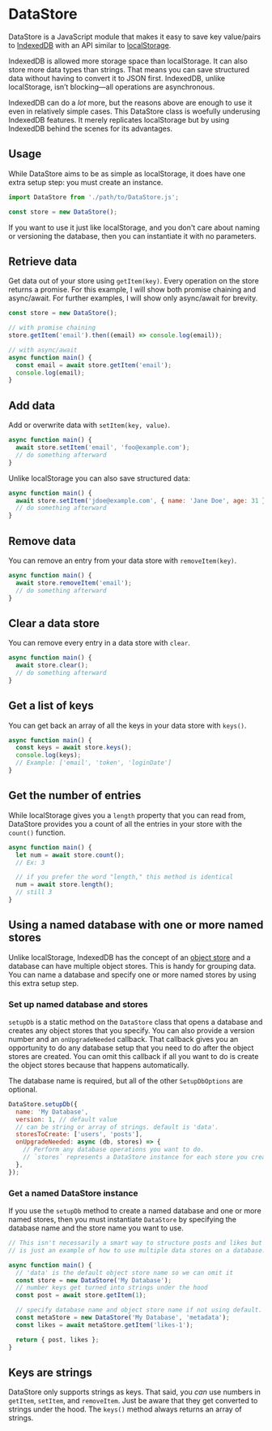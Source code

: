 # DataStore

DataStore is a JavaScript module that makes it easy to save key value/pairs to [IndexedDB](https://developer.mozilla.org/en-US/docs/Web/API/IndexedDB_API) with an API similar to [localStorage](https://developer.mozilla.org/en-US/docs/Web/API/Window/localStorage).

IndexedDB is allowed more storage space than localStorage. It can also store more data types than strings. That means you can save structured data without having to convert it to JSON first. IndexedDB, unlike localStorage, isn’t blocking—all operations are asynchronous.

IndexedDB can do a _lot_ more, but the reasons above are enough to use it even in relatively simple cases. This DataStore class is woefully underusing IndexedDB features. It merely replicates localStorage but by using IndexedDB behind the scenes for its advantages.

## Usage

While DataStore aims to be as simple as localStorage, it does have one extra setup step: you must create an instance.

```js
import DataStore from './path/to/DataStore.js';

const store = new DataStore();
```

If you want to use it just like localStorage, and you don't care about naming or versioning the database, then you can instantiate it with no parameters.

## Retrieve data

Get data out of your store using `getItem(key)`. Every operation on the store returns a promise. For this example, I will show both promise chaining and async/await. For further examples, I will show only async/await for brevity.

```js
const store = new DataStore();

// with promise chaining
store.getItem('email').then((email) => console.log(email));

// with async/await
async function main() {
  const email = await store.getItem('email');
  console.log(email);
}
```

## Add data

Add or overwrite data with `setItem(key, value)`.

```js
async function main() {
  await store.setItem('email', 'foo@example.com');
  // do something afterward
}
```

Unlike localStorage you can also save structured data:

```js
async function main() {
  await store.setItem('jdoe@example.com', { name: 'Jane Doe', age: 31 });
  // do something afterward
}
```

## Remove data

You can remove an entry from your data store with `removeItem(key)`.

```js
async function main() {
  await store.removeItem('email');
  // do something afterward
}
```

## Clear a data store

You can remove every entry in a data store with `clear`.

```js
async function main() {
  await store.clear();
  // do something afterward
}
```

## Get a list of keys

You can get back an array of all the keys in your data store with `keys()`.

```js
async function main() {
  const keys = await store.keys();
  console.log(keys);
  // Example: ['email', 'token', 'loginDate']
}
```

## Get the number of entries

While localStorage gives you a `length` property that you can read from, DataStore provides you a count of all the entries in your store with the `count()` function.

```js
async function main() {
  let num = await store.count();
  // Ex: 3

  // if you prefer the word "length," this method is identical
  num = await store.length();
  // still 3
}
```

## Using a named database with one or more named stores

Unlike localStorage, IndexedDB has the concept of an [object store](https://developer.mozilla.org/en-US/docs/Web/API/IDBObjectStore) and a database can have multiple object stores. This is handy for grouping data. You can name a database and specify one or more named stores by using this extra setup step.

### Set up named database and stores

`setupDb` is a static method on the `DataStore` class that opens a database and creates any object stores that you specify. You can also provide a version number and an `onUpgradeNeeded` callback. That callback gives you an opportunity to do any database setup that you need to do after the object stores are created. You can omit this callback if all you want to do is create the object stores because that happens automatically.

The database name is required, but all of the other `SetupDbOptions` are optional.

```js
DataStore.setupDb({
  name: 'My Database',
  version: 1, // default value
  // can be string or array of strings. default is 'data'.
  storesToCreate: ['users', 'posts'],
  onUpgradeNeeded: async (db, stores) => {
    // Perform any database operations you want to do.
    // `stores` represents a DataStore instance for each store you created.
  },
});
```

### Get a named DataStore instance

If you use the `setupDb` method to create a named database and one or more named stores, then you must instantiate `DataStore` by specifying the database name and the store name you want to use.

```js
// This isn't necessarily a smart way to structure posts and likes but
// is just an example of how to use multiple data stores on a database.

async function main() {
  // 'data' is the default object store name so we can omit it
  const store = new DataStore('My Database');
  // number keys get turned into strings under the hood
  const post = await store.getItem(1);

  // specify database name and object store name if not using default.
  const metaStore = new DataStore('My Database', 'metadata');
  const likes = await metaStore.getItem('likes-1');

  return { post, likes };
}
```

## Keys are strings

DataStore only supports strings as keys. That said, you _can_ use numbers in `getItem`, `setItem`, and `removeItem`. Just be aware that they get converted to strings under the hood. The `keys()` method always returns an array of strings.
